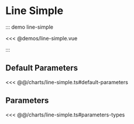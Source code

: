 # Line Simple

<chart-tags />

::: demo line-simple

<<< @demos/line-simple.vue

:::

## Default Parameters

<<< @@/charts/line-simple.ts#default-parameters

## Parameters

<<< @@/charts/line-simple.ts#parameters-types
